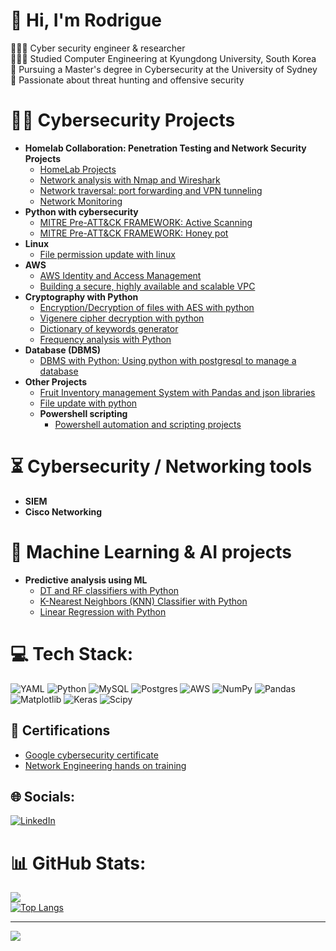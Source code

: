 # 💫 Hi, I'm Rodrigue
👩🏻‍💻 Cyber security engineer & researcher<br>👩🏻‍🎓 Studied Computer Engineering at Kyungdong University, South Korea<br>🌱 Pursuing a Master's degree in Cybersecurity at the University of Sydney<br>🌷 Passionate about threat hunting and offensive security<br>


# 👨‍💻 Cybersecurity Projects

- <b> Homelab Collaboration: Penetration Testing and Network Security Projects</b>
    - [HomeLab Projects](https://github.com/RNtag12/networkanalysis)
    - [Network analysis with Nmap and Wireshark](https://github.com/RNtag12/pentesting/blob/main/week1_nmap_wireshark.md)
    - [Network traversal: port forwarding and VPN tunneling](https://github.com/RNtag12/pentesting/blob/main/week2_network_traversal.md)
    - [Network Monitoring](https://github.com/RNtag12/pentesting/blob/main/week3_networking_monitoring.md)
- <b> Python with cybersecurity</b>
  - [MITRE Pre-ATT&CK FRAMEWORK: Active Scanning](https://github.com/RNtag12/ActiveScanning)
  - [MITRE Pre-ATT&CK FRAMEWORK: Honey pot](https://github.com/RNtag12/honeypotscan)
- <b> Linux </b>
  - [File permission update with linux ](https://github.com/RNtag12/FilePermissionLinux)
- <b> AWS </b>
  - [AWS Identity and Access Management](https://github.com/RNtag12/AWS-IAM)
  - [Building a secure, highly available and scalable VPC](https://github.com/RNtag12/VPC-AWS)
- <b> Cryptography with Python</b>
  - [Encryption/Decryption of files with AES with python](https://github.com/RNtag12/AESPython)
  - [Vigenere cipher decryption with python](https://github.com/RNtag12/Vigenere)
  - [Dictionary of keywords generator](https://github.com/RNtag12/psswdgenerator)
  - [Frequency analysis with Python](https://github.com/RNtag12/frequencyAnalysis)
- <b> Database (DBMS)  </b>
  - [DBMS with Python: Using python with postgresql to manage a database](https://github.com/RNtag12/DBproject)
- <b> Other Projects  </b>
  - [Fruit Inventory management System with Pandas and json libraries ](https://github.com/RNtag12/FIMSPython/tree/main)
  - [File update with python](https://github.com/RNtag12/UpdateFile/tree/main)
  - <b> Powershell scripting</b>
    - [Powershell automation and scripting projects](https://github.com/RNtag12/scriptingPwrshell)
 
# ⏳ Cybersecurity / Networking tools

- <b> SIEM </b>
- <b> Cisco Networking </b>


# 🎰 Machine Learning & AI projects
- <b> Predictive analysis using ML </b>
  - [DT and RF classifiers with Python](https://github.com/RNtag12/DT_python)
  - [K-Nearest Neighbors (KNN) Classifier with Python](https://github.com/RNtag12/KNN)
  - [Linear Regression with Python](https://github.com/RNtag12/linear_regression)

# 💻 Tech Stack:
![YAML](https://img.shields.io/badge/yaml-%23ffffff.svg?style=for-the-badge&logo=yaml&logoColor=151515) ![Python](https://img.shields.io/badge/python-3670A0?style=for-the-badge&logo=python&logoColor=ffdd54) ![MySQL](https://img.shields.io/badge/mysql-4479A1.svg?style=for-the-badge&logo=mysql&logoColor=white) ![Postgres](https://img.shields.io/badge/postgres-%23316192.svg?style=for-the-badge&logo=postgresql&logoColor=white) ![AWS](https://img.shields.io/badge/AWS-%23FF9900.svg?style=for-the-badge&logo=amazon-aws&logoColor=white) ![NumPy](https://img.shields.io/badge/numpy-%23013243.svg?style=for-the-badge&logo=numpy&logoColor=white) ![Pandas](https://img.shields.io/badge/pandas-%23150458.svg?style=for-the-badge&logo=pandas&logoColor=white) ![Matplotlib](https://img.shields.io/badge/Matplotlib-%23ffffff.svg?style=for-the-badge&logo=Matplotlib&logoColor=black) ![Keras](https://img.shields.io/badge/Keras-%23D00000.svg?style=for-the-badge&logo=Keras&logoColor=white) ![Scipy](https://img.shields.io/badge/SciPy-%230C55A5.svg?style=for-the-badge&logo=scipy&logoColor=%white)

## 📜 Certifications

- [Google cybersecurity certificate](https://www.credly.com/go/9EzwLrIi)
- [Network Engineering hands on training](https://credsverse.com/credentials/9eb23030-6e1a-4e13-adc4-37dfee8813d6)

## 🌐 Socials:
[![LinkedIn](https://img.shields.io/badge/LinkedIn-%230077B5.svg?logo=linkedin&logoColor=white)](https://linkedin.com/in/rodrigue-ntagashobotse-022017151/) 


# 📊 GitHub Stats:

![](https://github-readme-streak-stats.herokuapp.com/?user=rntag12&theme=dark&hide_border=false)<br/>
[![Top Langs](https://github-readme-stats.vercel.app/api/top-langs/?username=rntag12)](https://github.com/rntag12/github-readme-stats)

---
[![](https://visitcount.itsvg.in/api?id=rntag12&icon=0&color=0)](https://visitcount.itsvg.in)


